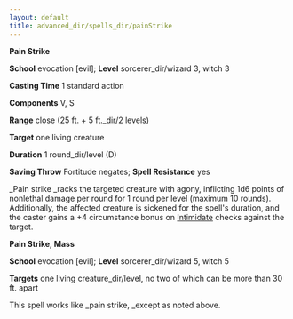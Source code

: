 ```yaml
---
layout: default
title: advanced_dir/spells_dir/painStrike
---
```

 **Pain Strike**

**School** evocation [evil]; **Level** sorcerer_dir/wizard 3, witch 3

**Casting Time** 1 standard action

**Components** V, S

**Range** close (25 ft. + 5 ft._dir/2 levels)

**Target** one living creature

**Duration** 1 round_dir/level (D)

**Saving Throw** Fortitude negates; **Spell Resistance** yes

_Pain strike _racks the targeted creature with agony, inflicting 1d6 points of nonlethal damage per round for 1 round per level (maximum 10 rounds). Additionally, the affected creature is sickened for the spell's duration, and the caster gains a +4 circumstance bonus on [Intimidate](../../skills_dir/intimidate#_intimidate) checks against the target.

**Pain Strike, Mass**

**School** evocation [evil]; **Level** sorcerer_dir/wizard 5, witch 5

**Targets** one living creature_dir/level, no two of which can be more than 30 ft. apart

This spell works like _pain strike, _except as noted above.

